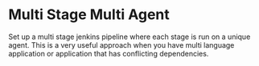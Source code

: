 # Multi Stage Multi Agent

Set up a multi stage jenkins pipeline where each stage is run on a unique agent. This is a very useful approach when you have multi language application
or application that has conflicting dependencies.

